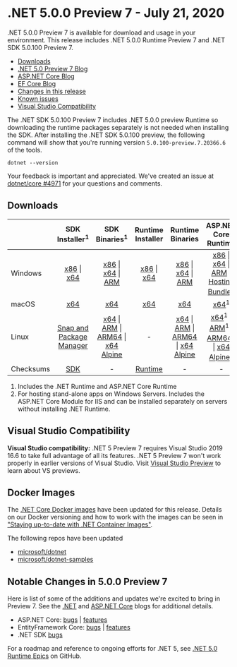 # .NET 5.0.0 Preview 7 - July 21, 2020

.NET 5.0.0 Preview 7 is available for download and usage in your environment. This release includes .NET 5.0.0 Runtime Preview 7 and .NET SDK 5.0.100 Preview 7.

* [Downloads](https://dotnet.microsoft.com/download/dotnet/5.0)
* [.NET 5.0 Preview 7 Blog][dotnet-blog]
* [ASP.NET Core Blog][aspnet-blog]
* [EF Core Blog][ef-blog]
* [Changes in this release](#notable-changes-in-500-preview-7)
* [Known issues](../5.0-known-issues.md)
* [Visual Studio Compatibility](#visual-studio-compatibility)

The .NET SDK 5.0.100 Preview 7 includes .NET 5.0.0 preview Runtime so downloading the runtime packages separately is not needed when installing the SDK. After installing the .NET SDK 5.0.100 preview, the following command will show that you're running version `5.0.100-preview.7.20366.6` of the tools.

`dotnet --version`

Your feedback is important and appreciated. We've created an issue at [dotnet/core #4971](https://github.com/dotnet/core/issues/4971) for your questions and comments.

## Downloads

|           | SDK Installer<sup>1</sup>                        | SDK Binaries<sup>1</sup>                 | Runtime Installer                                        | Runtime Binaries                                 | ASP.NET Core Runtime           |
| --------- | :------------------------------------------:     | :----------------------:                 | :---------------------------:                            | :-------------------------:                      | :-----------------:            |
| Windows   | [x86][dotnet-sdk-win-x86.exe] \| [x64][dotnet-sdk-win-x64.exe] | [x86][dotnet-sdk-win-x86.zip] \| [x64][dotnet-sdk-win-x64.zip] \| [ARM][dotnet-sdk-win-arm.zip] | [x86][dotnet-runtime-win-x86.exe] \| [x64][dotnet-runtime-win-x64.exe] | [x86][dotnet-runtime-win-x86.zip] \| [x64][dotnet-runtime-win-x64.zip] \| [ARM][dotnet-runtime-win-arm.zip]  | [x86][aspnetcore-runtime-win-x86.exe] \| [x64][aspnetcore-runtime-win-x64.exe] \| [ARM][aspnetcore-runtime-win-arm.zip] \|<br/> [Hosting Bundle][dotnet-hosting-win.exe]<sup>2</sup> |
| macOS     | [x64][dotnet-sdk-osx-x64.pkg]  | [x64][dotnet-sdk-osx-x64.tar.gz]     | [x64][dotnet-runtime-osx-x64.pkg] | [x64][dotnet-runtime-osx-x64.tar.gz] | [x64][aspnetcore-runtime-osx-x64.tar.gz]<sup>1</sup>
| Linux     | [Snap and Package Manager](5.0.0-preview.7-install-instructions.md)  | [x64][dotnet-sdk-linux-x64.tar.gz] \| [ARM][dotnet-sdk-linux-arm.tar.gz] \| [ARM64][dotnet-sdk-linux-arm64.tar.gz] \| [x64 Alpine][dotnet-sdk-linux-musl-x64.tar.gz] | - | [x64][dotnet-runtime-linux-x64.tar.gz] \| [ARM][dotnet-runtime-linux-arm.tar.gz] \| [ARM64][dotnet-runtime-linux-arm64.tar.gz] \| [x64 Alpine][dotnet-runtime-linux-musl-x64.tar.gz] | [x64][aspnetcore-runtime-linux-x64.tar.gz]<sup>1</sup>  \| [ARM][aspnetcore-runtime-linux-arm.tar.gz]<sup>1</sup> \| [ARM64][aspnetcore-runtime-linux-arm64.tar.gz]<sup>1</sup> \| [x64 Alpine][aspnetcore-runtime-linux-musl-x64.tar.gz]<sup>1</sup> |
| Checksums | [SDK][checksums-sdk]                             | -                                        | [Runtime][checksums-runtime]                             | - | - |

1. Includes the .NET Runtime and ASP.NET Core Runtime
2. For hosting stand-alone apps on Windows Servers. Includes the ASP.NET Core Module for IIS and can be installed separately on servers without installing .NET Runtime.

## Visual Studio Compatibility

**Visual Studio compatibility:** .NET 5 Preview 7 requires Visual Studio 2019 16.6 to take full advantage of all its features. .NET 5 Preview 7 won't work properly in earlier versions of Visual Studio. Visit [Visual Studio Preview](https://visualstudio.microsoft.com/vs/preview/) to learn about VS previews.

## Docker Images

The [.NET Core Docker images](https://hub.docker.com/r/microsoft/dotnet/) have been updated for this release. Details on our Docker versioning and how to work with the images can be seen in ["Staying up-to-date with .NET Container Images"](https://devblogs.microsoft.com/dotnet/staying-up-to-date-with-net-container-images/).

The following repos have been updated

* [microsoft/dotnet](https://hub.docker.com/r/microsoft/dotnet)
* [microsoft/dotnet-samples](https://hub.docker.com/r/microsoft/dotnet-samples)

## Notable Changes in 5.0.0 Preview 7

Here is list of some of the additions and updates we're excited to bring in Preview 7. See the [.NET][dotnet-blog] and [ASP.NET Core][aspnet-blog] blogs for additional details.

* ASP.NET Core: [bugs][aspnet_bugs] | [features][aspnet_features]
* EntityFramework Core: [bugs][ef_bugs] | [features][ef_features]
* .NET SDK [bugs][sdk_bugs]

For a roadmap and reference to ongoing efforts for .NET 5, see [.NET 5.0 Runtime Epics](https://github.com/dotnet/runtime/issues/37269) on GitHub.

[blob-runtime]: https://dotnetcli.blob.core.windows.net/dotnet/Runtime/
[blob-sdk]: https://dotnetcli.blob.core.windows.net/dotnet/Sdk/
[release-notes]: https://github.com/dotnet/core/blob/main/release-notes/5.0/preview/5.0.0-preview.7.md

[checksums-runtime]: https://dotnetcli.blob.core.windows.net/dotnet/checksums/5.0.0-preview.7-sha.txt
[checksums-sdk]: https://dotnetcli.blob.core.windows.net/dotnet/checksums/5.0.0-preview.7-sha.txt

[linux-install]: https://learn.microsoft.com/dotnet/core/install/linux
[linux-setup]: https://github.com/dotnet/core/blob/main/Documentation/linux-setup.md

[dotnet-blog]: https://devblogs.microsoft.com/dotnet/announcing-net-5-0-preview-7/
[aspnet-blog]: https://devblogs.microsoft.com/aspnet/asp-net-core-updates-in-net-5-preview-7/
[ef-blog]: https://devblogs.microsoft.com/dotnet/announcing-entity-framework-core-ef-core-5-0-preview-7/
[ef_bugs]: https://github.com/dotnet/efcore/issues?q=is%3Aissue+milestone%3A5.0.0-preview7+is%3Aclosed+label%3Atype-bug+is%3Aclosed
[ef_features]: https://github.com/dotnet/efcore/issues?q=is%3Aissue+milestone%3A5.0.0-preview7+is%3Aclosed+label%3Atype-enhancement+is%3Aclosed

[aspnet_bugs]: https://github.com/aspnet/AspNetCore/issues?q=is%3Aissue+milestone%3A5.0.0-preview7+label%3ADone+label%3Abug+is%3Aclosed
[aspnet_features]: https://github.com/aspnet/AspNetCore/issues?q=is%3Aissue+milestone%3A5.0.0-preview7+label%3ADone+label%3Aenhancement+is%3Aclosed
[runtime_bugs]: https://github.com/dotnet/runtime/issues?utf8=%E2%9C%93&q=is%3Aissue+milestone%3A5.0+label%3Abug+is%3Aclosed
[runtime_features]: https://github.com/dotnet/runtime/issues?q=is%3Aissue+milestone%3A5.0+label%3Aenhancement+is%3Aclosed

[sdk_bugs]: https://github.com/dotnet/sdk/issues?q=is%3Aissue+is%3Aclosed+milestone%3A5.0.1xx+is%3Aclosed


[//]: # ( Runtime 5.0.0-preview.7.20364.11)
[dotnet-runtime-linux-arm.tar.gz]: https://download.visualstudio.microsoft.com/download/pr/a11aa133-be76-4120-baaa-10be1e7eb4a2/55f000bd8967476e3e7dc24a4ba6c692/dotnet-runtime-5.0.0-preview.7.20364.11-linux-arm.tar.gz
[dotnet-runtime-linux-arm64.tar.gz]: https://download.visualstudio.microsoft.com/download/pr/79fe08db-0239-49c3-a733-d66a61b90a46/9e20b794946c31f310578d0ffc71c5e0/dotnet-runtime-5.0.0-preview.7.20364.11-linux-arm64.tar.gz
[dotnet-runtime-linux-musl-arm64.tar.gz]: https://download.visualstudio.microsoft.com/download/pr/174bc11f-ed96-4bc9-9bf0-4ff0a5b95279/1d3cc202997876f2602afad1d9745b18/dotnet-runtime-5.0.0-preview.7.20364.11-linux-musl-arm64.tar.gz
[dotnet-runtime-linux-musl-x64.tar.gz]: https://download.visualstudio.microsoft.com/download/pr/887d0415-ea76-4b39-9b9a-1bfd81cd49e4/118d1385ff15daf9644ca3c164de5814/dotnet-runtime-5.0.0-preview.7.20364.11-linux-musl-x64.tar.gz
[dotnet-runtime-linux-x64.tar.gz]: https://download.visualstudio.microsoft.com/download/pr/50405a40-62b0-496f-a099-a1a4aaf7e8a1/8162d7f1eef3a9100160d2e275fe4363/dotnet-runtime-5.0.0-preview.7.20364.11-linux-x64.tar.gz
[dotnet-runtime-osx-x64.pkg]: https://download.visualstudio.microsoft.com/download/pr/0c69d2c6-b205-49df-b23a-7bff3843b75f/ab032df86acfdf39ec240a91fb316ce8/dotnet-runtime-5.0.0-preview.7.20364.11-osx-x64.pkg
[dotnet-runtime-osx-x64.tar.gz]: https://download.visualstudio.microsoft.com/download/pr/54247350-9123-4c9a-86e9-a06c766de011/6a32bb36fa5dfc062fcab8c162c2bcdc/dotnet-runtime-5.0.0-preview.7.20364.11-osx-x64.tar.gz
[dotnet-runtime-win-arm.zip]: https://download.visualstudio.microsoft.com/download/pr/1f1d1419-8951-4dc3-ac04-3d06f8a93cc6/c4f7a9f30ec7dfe74b54af1605fc4f95/dotnet-runtime-5.0.0-preview.7.20364.11-win-arm.zip
[dotnet-runtime-win-arm64.zip]: https://download.visualstudio.microsoft.com/download/pr/f63ca84d-31c8-4b0d-9234-950c8a74f7cc/8f053a507356f3dbde2873c53f6752d0/dotnet-runtime-5.0.0-preview.7.20364.11-win-arm64.zip
[dotnet-runtime-win-x64.exe]: https://download.visualstudio.microsoft.com/download/pr/203aff04-57b2-4183-9d24-daf502fb9599/cf85a20cc0de18dd31f199c8f8528601/dotnet-runtime-5.0.0-preview.7.20364.11-win-x64.exe
[dotnet-runtime-win-x64.zip]: https://download.visualstudio.microsoft.com/download/pr/1f275906-3b32-4a81-9468-a6b47d846130/5cea07ee6b9dcdf2d753c4a9767b4b95/dotnet-runtime-5.0.0-preview.7.20364.11-win-x64.zip
[dotnet-runtime-win-x86.exe]: https://download.visualstudio.microsoft.com/download/pr/2db260ef-40ba-4cce-8666-7de8b879e9a9/a4f4a0671b4e8899c217354e9d8371a8/dotnet-runtime-5.0.0-preview.7.20364.11-win-x86.exe
[dotnet-runtime-win-x86.zip]: https://download.visualstudio.microsoft.com/download/pr/0e451052-dc35-4b5f-827c-22bfdaa1897e/be0d5cbf43d0ef055899cfec4082b835/dotnet-runtime-5.0.0-preview.7.20364.11-win-x86.zip

[//]: # ( WindowsDesktop 5.0.0-preview.7.20366.1)
[windowsdesktop-runtime-win-x64.exe]: https://download.visualstudio.microsoft.com/download/pr/b1ad0793-f281-4574-b672-09ac4bd6ff9c/303e98093e01e9b10a425d58b26bb601/windowsdesktop-runtime-5.0.0-preview.7.20366.1-win-x64.exe
[windowsdesktop-runtime-win-x86.exe]: https://download.visualstudio.microsoft.com/download/pr/d12f1c16-2d25-4a7f-a3cb-cf839b07526a/b9ac0cb450e8563a2272510a379511fc/windowsdesktop-runtime-5.0.0-preview.7.20366.1-win-x86.exe

[//]: # ( ASP 5.0.0-preview.7.20365.19)
[aspnetcore-runtime-linux-arm.tar.gz]: https://download.visualstudio.microsoft.com/download/pr/f114ff73-807d-47b9-97f7-51b0e156a5e1/58eac9a7e3bc1b3df4fc0fe63ab05846/aspnetcore-runtime-5.0.0-preview.7.20365.19-linux-arm.tar.gz
[aspnetcore-runtime-linux-arm64.tar.gz]: https://download.visualstudio.microsoft.com/download/pr/137efdf7-85d5-47b2-abf5-24ffd0aab3df/01e445249ffec368b655afb4caf1d7d7/aspnetcore-runtime-5.0.0-preview.7.20365.19-linux-arm64.tar.gz
[aspnetcore-runtime-linux-musl-arm64.tar.gz]: https://download.visualstudio.microsoft.com/download/pr/50f7778e-c753-4d25-9195-4a47fd5bcbbf/670d67d27e9206e41a537d2850f49b66/aspnetcore-runtime-5.0.0-preview.7.20365.19-linux-musl-arm64.tar.gz
[aspnetcore-runtime-linux-musl-x64.tar.gz]: https://download.visualstudio.microsoft.com/download/pr/9707011f-6c4d-435d-9fd0-18f1d0048bfa/a7781a25cc2b5088d6439523f2c07f23/aspnetcore-runtime-5.0.0-preview.7.20365.19-linux-musl-x64.tar.gz
[aspnetcore-runtime-linux-x64.tar.gz]: https://download.visualstudio.microsoft.com/download/pr/623a385b-1bb8-4e4a-a677-eaa41e956f48/82b58a95fc101d3455db376c339e169f/aspnetcore-runtime-5.0.0-preview.7.20365.19-linux-x64.tar.gz
[aspnetcore-runtime-osx-x64.tar.gz]: https://download.visualstudio.microsoft.com/download/pr/49fb6ead-64b0-4cfa-baf5-060b178bfe18/32ee2fdd5fcd1916095c376c0806dce0/aspnetcore-runtime-5.0.0-preview.7.20365.19-osx-x64.tar.gz
[aspnetcore-runtime-win-arm.zip]: https://download.visualstudio.microsoft.com/download/pr/ad3b43df-717f-4ff2-bbcb-22d9b66eeb0f/137e3a03fdfa553849929afb309c1570/aspnetcore-runtime-5.0.0-preview.7.20365.19-win-arm.zip
[aspnetcore-runtime-win-arm64.zip]: https://download.visualstudio.microsoft.com/download/pr/c9e68175-6c43-4fe3-82b4-135a0e85ed8b/d4865f422f061e03822b6011350d1bcc/aspnetcore-runtime-5.0.0-preview.7.20365.19-win-arm64.zip
[aspnetcore-runtime-win-x64.exe]: https://download.visualstudio.microsoft.com/download/pr/9d2b759f-1bbb-4b00-a1b9-4b191c074254/cf51d83f10a4dd9327edd7a238cde6ec/aspnetcore-runtime-5.0.0-preview.7.20365.19-win-x64.exe
[aspnetcore-runtime-win-x64.zip]: https://download.visualstudio.microsoft.com/download/pr/a0f2fca4-a2bf-4657-834c-be0dec09f04d/27553adf1b80316e194510099830ed20/aspnetcore-runtime-5.0.0-preview.7.20365.19-win-x64.zip
[aspnetcore-runtime-win-x86.exe]: https://download.visualstudio.microsoft.com/download/pr/e0f0dd65-4db3-4ea9-8ddc-0296e290b93f/23faf5910857010dd62dc0233c59fc79/aspnetcore-runtime-5.0.0-preview.7.20365.19-win-x86.exe
[aspnetcore-runtime-win-x86.zip]: https://download.visualstudio.microsoft.com/download/pr/7deab25e-7e72-49d0-95c9-976ebf929590/560cfb70f894fc6ca3ea3c34ef4b3404/aspnetcore-runtime-5.0.0-preview.7.20365.19-win-x86.zip
[dotnet-hosting-win.exe]: https://download.visualstudio.microsoft.com/download/pr/2fd2cadc-2068-4055-b269-13cf1d06083c/86ef0372321ed82efc7230aa41ebd3db/dotnet-hosting-5.0.0-preview.7.20365.19-win.exe

[//]: # ( SDK 5.0.100-preview.7.20366.6 )
[dotnet-sdk-linux-arm.tar.gz]: https://download.visualstudio.microsoft.com/download/pr/20349622-b776-4fa0-a981-adacd7d57b9c/174f26a811b61a11a2132613e27f442a/dotnet-sdk-5.0.100-preview.7.20366.6-linux-arm.tar.gz
[dotnet-sdk-linux-arm64.tar.gz]: https://download.visualstudio.microsoft.com/download/pr/a7d933ce-5f1d-4c7b-a388-509ee6ee710c/152fa9acb7ee9cf34d7cb0eeeb36d448/dotnet-sdk-5.0.100-preview.7.20366.6-linux-arm64.tar.gz
[dotnet-sdk-linux-musl-x64.tar.gz]: https://download.visualstudio.microsoft.com/download/pr/30b3cc30-0985-4b87-a7fc-b285bc7798b7/18c6f1b429f4e315d9ce1839191031be/dotnet-sdk-5.0.100-preview.7.20366.6-linux-musl-x64.tar.gz
[dotnet-sdk-linux-x64.tar.gz]: https://download.visualstudio.microsoft.com/download/pr/6e9bdda1-72b5-4d2e-8908-be9321b8db26/cbc8ab6c3a1aca2a8dd92e272edd3293/dotnet-sdk-5.0.100-preview.7.20366.6-linux-x64.tar.gz
[dotnet-sdk-osx-x64.pkg]: https://download.visualstudio.microsoft.com/download/pr/7a2f569c-f3be-43f7-8f5d-ccc2b62b06ca/a7f72e40a5ee418cd15fa477d30d4b30/dotnet-sdk-5.0.100-preview.7.20366.6-osx-x64.pkg
[dotnet-sdk-osx-x64.tar.gz]: https://download.visualstudio.microsoft.com/download/pr/76749af6-cccc-430b-91e6-f2beee11d922/4b4594efa029d19c864187820f0a7f97/dotnet-sdk-5.0.100-preview.7.20366.6-osx-x64.tar.gz
[dotnet-sdk-win-arm.zip]: https://download.visualstudio.microsoft.com/download/pr/78b3bbac-4f7e-4be7-8cc2-e4752372c57e/8c594c83509b555c62556460c056bab7/dotnet-sdk-5.0.100-preview.7.20366.6-win-arm.zip
[dotnet-sdk-win-arm64.zip]: https://download.visualstudio.microsoft.com/download/pr/7c9db83f-13ea-4246-a69d-a51a4e4113ca/5b3ab7f5667fe5bb7b00c9484cada3e2/dotnet-sdk-5.0.100-preview.7.20366.6-win-arm64.zip
[dotnet-sdk-win-x64.exe]: https://download.visualstudio.microsoft.com/download/pr/21511476-7a5b-4bfe-b96e-3d9ebc1f01ab/f2cf00c22fcd52e96dfee7d18e47c343/dotnet-sdk-5.0.100-preview.7.20366.6-win-x64.exe
[dotnet-sdk-win-x64.zip]: https://download.visualstudio.microsoft.com/download/pr/2febae4a-9ac0-45ea-bf2f-adbe75492a94/d0bee7791c904c5c33bf25b12556aa34/dotnet-sdk-5.0.100-preview.7.20366.6-win-x64.zip
[dotnet-sdk-win-x86.exe]: https://download.visualstudio.microsoft.com/download/pr/5d536432-9be1-4193-9fec-9e920663e0d0/4b01d64266b503a320e92072e529033f/dotnet-sdk-5.0.100-preview.7.20366.6-win-x86.exe
[dotnet-sdk-win-x86.zip]: https://download.visualstudio.microsoft.com/download/pr/add0a0a6-088d-4c79-ba7d-199e6fb44f3a/560013573bf4f46bfbdefcb7d770a397/dotnet-sdk-5.0.100-preview.7.20366.6-win-x86.zip
